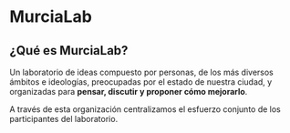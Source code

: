 # MurciaLab

## ¿Qué es MurciaLab?

Un laboratorio de ideas compuesto por personas, de los más diversos ámbitos e ideologías, preocupadas por el estado de nuestra ciudad, y organizadas para **pensar, discutir y proponer cómo mejorarlo**.

A través de esta organización centralizamos el esfuerzo conjunto de los participantes del laboratorio.
